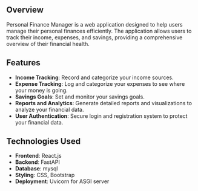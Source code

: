 
## Overview

Personal Finance Manager is a web application designed to help users manage their personal finances efficiently. The application allows users to track their income, expenses, and savings, providing a comprehensive overview of their financial health.

## Features

- **Income Tracking**: Record and categorize your income sources.
- **Expense Tracking**: Log and categorize your expenses to see where your money is going.
- **Savings Goals**: Set and monitor your savings goals.
- **Reports and Analytics**: Generate detailed reports and visualizations to analyze your financial data.
- **User Authentication**: Secure login and registration system to protect your financial data.

## Technologies Used

- **Frontend**: React.js
- **Backend**: FastAPI
- **Database**: mysql
- **Styling**: CSS, Bootstrap
- **Deployment**: Uvicorn for ASGI server

